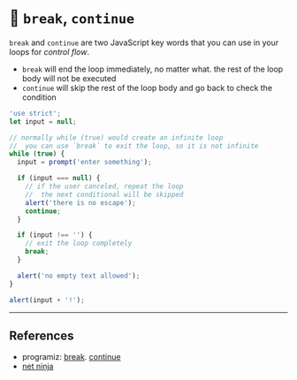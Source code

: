 # 🥚 `break`, `continue`

`break` and `continue` are two JavaScript key words that you can use in your loops for _control flow_.

- `break` will end the loop immediately, no matter what. the rest of the loop body will not be executed
- `continue` will skip the rest of the loop body and go back to check the condition

```js
'use strict';
let input = null;

// normally while (true) would create an infinite loop
//  you can use `break` to exit the loop, so it is not infinite
while (true) {
  input = prompt('enter something');

  if (input === null) {
    // if the user canceled, repeat the loop
    //  the next conditional will be skipped
    alert('there is no escape');
    continue;
  }

  if (input !== '') {
    // exit the loop completely
    break;
  }

  alert('no empty text allowed');
}

alert(input + '!');
```

---

## References

- programiz: [break](https://www.programiz.com/javascript/break-statement). [continue](https://www.programiz.com/javascript/continue-statement)
- [net ninja](https://www.youtube.com/watch?v=QSuTH0C_3_Y)
